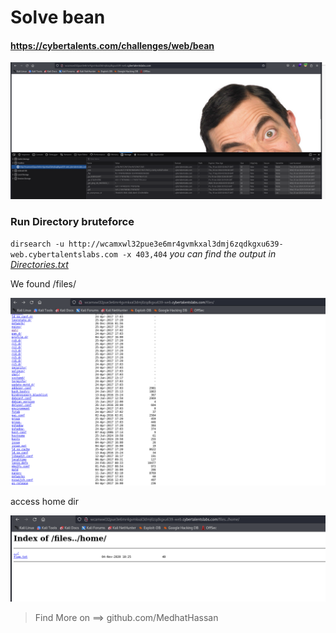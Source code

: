# Solve bean
#### https://cybertalents.com/challenges/web/bean

![alt text](images/image.png)
### Run Directory bruteforce
`dirsearch -u http://wcamxwl32pue3e6mr4gvmkxal3dmj6zqdkgxu639-web.cybertalentslabs.com -x 403,404`
*you can find the output in [Directories.txt](Directories.txt)*

We found /files/

![alt text](images/image-1.png)

access home dir

![alt text](images/image-2.png)

>Find More on ==> github.com/MedhatHassan 
